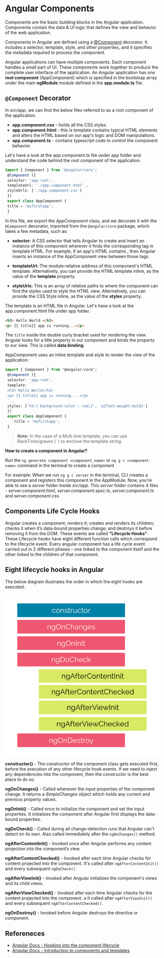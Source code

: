 # Angular Components

Components are the basic building blocks in the Angular application. Components contain the data & UI logic that defines the view and behavior of the web application.

Components in Angular are defined using a [@Component](https://angular.io/api/core/Component) decorator. It includes a selector, template, style, and other properties, and it specifies the metadata required to process the component.

Angular applications can have multiple components. Each component handles a small part of UI. These components work together to produce the complete user interface of the application. An Angular application has one **root component** (AppComponent) which is specified in the bootstrap array under the main **ngModule** module defined in the **app.module.ts** file.

## `@Component` Decorator

In *src/app*, we can find the below files referred to as a root component of the application.

* **app.component.css** -  holds all the CSS styles 
* **app.component.html**  -  this is template contains typical HTML elements and alters the HTML based on our app's logic and DOM manipulations. 
* **app.component.ts** -  contains typescript code to control the component behavior.

Let's have a look at the app.component.ts file under app folder and understand the code behind the root component of the application.

```typescript
import { Component } from '@angular/core';
 @Component ({
 selector: 'app-root',
 templateUrl: './app.component.html' ,
 styleUrls: ['./app.component.css']
 })
 export class AppComponent {
 title = 'myfirstapp';
 } 
```
In this file, we export the *AppComponent* class, and we decorate it with the `@Component` decorator, imported from the `@angular/core` package, which takes a few metadata, such as:

* **selector:** A CSS selector that tells Angular to create and insert an instance of this component wherever it finds the corresponding tag in template HTML. For example, if an app's HTML contains <app-root></app-root>, then Angular inserts an instance of the AppComponent view between those tags.

* **templateUrl:** The module-relative address of this component's HTML template. Alternatively, you can provide the HTML template inline, as the value of the **template** property. 

* **styleUrls:** This is an array of relative paths to where the component can find the styles used to style the HTML view. Alternatively, you can provide the CSS Style inline, as the value of the **styles** property.

The template is an HTML file in Angular. Let's have a look at the app.component.html file under app folder.
```html
<h3> Hello World </h3>
<p> {{ title}} app is running...</p>
```
The `title` inside the double curly bracket used for rendering the view. Angular looks for a title property in our component and binds the property to our view. This is called **data binding**.

AppComponent uses an inline template and style to render the view of the application:

```typescript
import { Component } from ‘@angular/core’;
 @Component ({
 selector: 'app-root',
 template: `
 <h3> Hello World</h3>
 <p> {{ title}} app is running... </p>
 ` ,
 styles: ['h3:{ background-color : red;}', 'p{font-weight:bold}']
 })
 export class AppComponent {
    title = 'myfirstapp';
 } 
 ```

> **Note:** In the case of a Multi-line template, you can use BackTicks/graves (`` ` ``) to enclose the template string.

**How to create a component in Angular?**

Run the `ng generate component <component_name>` or `ng g c <component-name>` command in the terminal to create a component
 

For example: When we run `ng g c server` in the terminal, CLI creates a component and registers this component in the AppModule. Now, you're able to see a *server* folder inside *src/app*. This *server* folder contains 4 files - *server.component.html*, *server.component.spec.ts*, *server.component.ts* and *server.component.css*.

## Components Life Cycle Hooks

Angular creates a component; renders it; creates and renders its children; checks it when it’s data-bound properties change; and destroys it before removing it from the DOM. These events are called **"Lifecycle Hooks"**. These Lifecycle hooks have eight different function calls which correspond to the lifecycle event. Every angular component has a life cycle event carried out in 2 different phases -  one linked to the component itself and the other linked to the children of that component.

## Eight lifecycle hooks in Angular

The below diagram illustrates the order in which the eight hooks are executed.

![](./../images/hooks.png)

**constructor()** - The constructor of the component class gets executed first, before the execution of any other lifecycle hook events. If we need to inject any dependencies into the component, then the constructor is the best place to do so.

**ngOnChanges()** - Called whenever the input properties of the component change. It returns a *SimpleChanges* object which holds any current and previous property values.

**ngOnInit()** - Called once to initialize the component and set the input properties. It initializes the component after Angular first displays the data-bound properties. 

**ngDoCheck()** - Called during all change-detection runs that Angular can't detect on its own. Also called immediately after the `ngOnChanges()` method.

**ngAfterContentInit()** - Invoked once after Angular performs any content projection into the component’s view.

**ngAfterContentChecked()** - Invoked after each time Angular checks for content projected into the component. It's called after `ngAfterContentInit()` and every subsequent `ngDoCheck()`.

**ngAfterViewInit()** - Invoked after Angular initializes the component's views and its child views.

**ngAfterViewChecked()** - Invoked after each time Angular checks for the content projected into the component. a It called after `ngAfterViewInit()` and every subsequent `ngAfterContentChecked()`.

**ngOnDestroy()** - Invoked before Angular destroys the directive or component.

## Refereneces
* [Angular Docs - Hooking into the component lifecycle](https://angular.io/guide/lifecycle-hooks)
* [Angular Docs - Introduction to components and templates](https://angular.io/guide/architecture-components)


